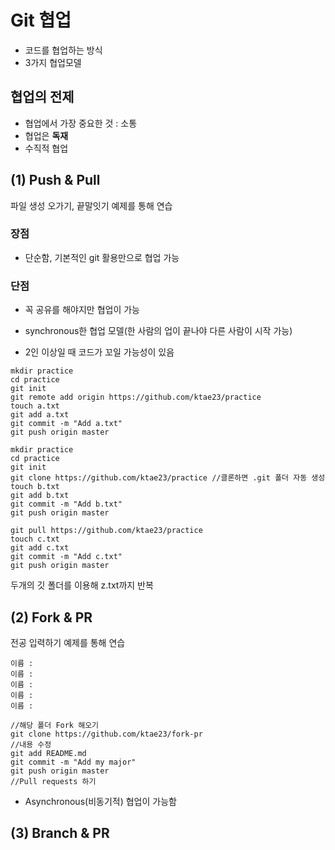 # Git 협업

- 코드를 협업하는 방식
- 3가지 협업모델



## 협업의 전제

- 협업에서 가장 중요한 것 : 소통
- 협업은 **독재**
- 수직적 협업



## (1) Push & Pull

파일 생성 오가기, 끝말잇기 예제를 통해 연습

### 장점

- 단순함, 기본적인 git 활용만으로 협업 가능



### 단점

- 꼭 공유를 해야지만 협업이 가능
- synchronous한 협업 모델(한 사람의 업이 끝나야 다른 사람이 시작 가능)

- 2인 이상일 때 코드가 꼬일 가능성이 있음

```shell
mkdir practice
cd practice
git init
git remote add origin https://github.com/ktae23/practice
touch a.txt
git add a.txt
git commit -m "Add a.txt"
git push origin master
```

```shell
mkdir practice
cd practice
git init
git clone https://github.com/ktae23/practice //클론하면 .git 폴더 자동 생성
touch b.txt
git add b.txt
git commit -m "Add b.txt"
git push origin master
```

```shell
git pull https://github.com/ktae23/practice
touch c.txt
git add c.txt
git commit -m "Add c.txt"
git push origin master
```

두개의 깃 폴더를 이용해 z.txt까지 반복



## (2) Fork & PR

전공 입력하기 예제를 통해 연습

```shell
이름 : 
이름 : 
이름 : 
이름 : 
이름 : 
```

```shell
//해당 폴더 Fork 해오기
git clone https://github.com/ktae23/fork-pr
//내용 수정
git add README.md
git commit -m "Add my major"
git push origin master
//Pull requests 하기
```



- Asynchronous(비동기적) 협업이 가능함



## (3) Branch & PR

